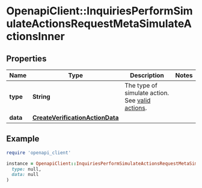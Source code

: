 # OpenapiClient::InquiriesPerformSimulateActionsRequestMetaSimulateActionsInner

## Properties

| Name | Type | Description | Notes |
| ---- | ---- | ----------- | ----- |
| **type** | **String** | The type of simulate action. See [valid actions](https://docs.withpersona.com/docs/integration-testing#inquiry-status). |  |
| **data** | [**CreateVerificationActionData**](CreateVerificationActionData.md) |  |  |

## Example

```ruby
require 'openapi_client'

instance = OpenapiClient::InquiriesPerformSimulateActionsRequestMetaSimulateActionsInner.new(
  type: null,
  data: null
)
```

